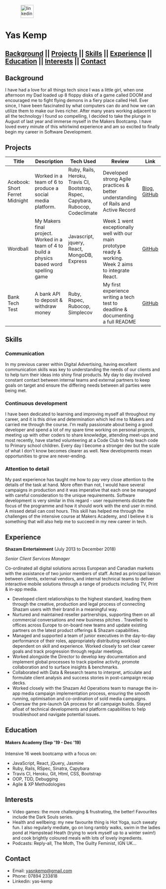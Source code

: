 <a href="https://www.linkedin.com/in/yasmine-kemp-87582758/"><img src="https://www.iconfinder.com/data/icons/free-social-icons/67/linkedin_circle_color-512.png" alt="linkedin" hspace="50" height="42" width="42"></a></p>

# Yas Kemp

## [Background](#background) || [Projects](#projects) || [Skills](#skills) || [Experience](#experience) || [Education](#education) || [Interests](#interests) || [Contact](#contact)

## Background

I have had a love for all things tech since I was a little girl, when one afternoon my Dad loaded up 8 floppy disks of a game called DOOM and encouraged me to fight flying demons in a fiery place called Hell. Ever since, I have been fascinated by what computers can do and how we can utilize them to make our lives richer. After many years working adjacent to all the technology I found so compelling, I decided to take the plunge in August of last year and immerse myself in the Makers Bootcamp. I have loved every minute of this whirlwind experience and am so excited to finally begin my career in Software Development.


## Projects

Title | Description | Tech Used | Review | Link
--- | --- | --- | --- | ---
Acebook: Short Ferret Midnight | Worked in a team of 6 to produce a social media platform. | Ruby, Rails, Heroku, Travis CI, Bootstrap, Rspec, Capybara, Rubocop, Codeclimate | Developed strong Agile practices & better understanding of Rails and Active Record | [Blog](https://medium.com/@shortferretmignight), [GitHub](https://github.com/Yasmineral/acebook-short-ferret-midnight)
Wordball | My Makers final project. Worked in a team of 4 to build a physics based word spelling game | Javascript, jquery, React, MongoDB, Express | Week 1 went exceptionally well with our main prototype ready & working. Week 2 aims to integrate React. | [GitHub](https://github.com/Yasmineral/wordball)
Bank Tech Test | A bank API to deposit & withdraw money | Ruby, Rspec, Rubocop, Simplecov | My first experience writing a tech test to deadline & documenting a full README | [GitHub](https://github.com/Yasmineral/Bank_tech_test)


## Skills

### Communication

In my previous career within Digital Advertising, having excellent communication skills was key to understanding the needs of our clients and to help turn their ideas into shiny final products. My day to day involved constant contact between internal teams and external partners to keep goals on target and ensure the differing needs between all parties were being met. 

### Continuous development

I have been dedicated to learning and improving myself all throughout my career, and it is this drive and determination which led me to Makers and carried me through the course. I’m really passionate about being a good developer and spend a lot of my spare time working on personal projects, meeting up with other coders to share knowledge, attending meet-ups and most recently, have started volunteering at a Code Club to help teach code to Primary school children. Every day I become a stronger dev but the scale of what I don't know becomes clearer as well. New developments mean opportunities to grow are never-ending.
 
### Attention to detail

My past experience has taught me how to pay very close attention to the details of the task at hand. More often than not, I would have several campaigns in production and it was imperative that each one be managed with careful consideration to the unique requirements. Software development is very similar in this regard - user requirements dictate the focus of the programme and how it should work with the end user in mind. A missed detail can cost hours. This skill has helped me through the challenges of the intensive course at Makers Academy, and I believe it is something that will also help me to succeed in my new career in tech.


 
 
## Experience

**Shazam Entertainment** (July 2013 to December 2018) 

*Senior Client Services Manager*

Co-ordinated all digital solutions across European and Canadian markets with the assistance of two junior members of staff. Acted as principal liaison between clients, external vendors, and internal technical teams to deliver interactive mobile solutions through a range of products including TV, Print & in-app media.

* Developed client relationships to the highest standard, leading them through the creative, production and legal process of connecting Shazam users with their brand in a meaningful way. 
* Nurtured and maintained reseller partnerships, supporting them on all commercial conversations and new business pitches . Travelled to offices across Europe to on-board new teams and update existing partners on the latest product offerings & Shazam capabilities.
* Managed and supported a team of junior executives in the day-to-day performance of their roles, appropriately distributing workload dependent on skill and experience. Worked closely to set clear career goals and track progression through regular meetings. 
* Worked alongside the Director to develop key documentation and implement global processes to track pipeline activity, promote collaboration and to surface insights & benchmarks.
* Collaborated with Data & Research teams to interpret, articulate and formulate client analysis and success stories in post-campaign recap decks. 
* Worked closely with the Shazam Ad Operations team to manage the in-app media campaign implementation process, ensuring the smooth running, optimisation and co-ordination of sold media campaigns. 
* Oversaw the pre-launch QA process for all campaign builds. Stayed afloat of technical developments and platform capabilities to help troubleshoot and navigate potential issues. 


## Education

#### Makers Academy (Sep '19 - Dec '19)

Intensive 16 week bootcamp with a focus on:
* JavaScript, React, jQuery, Jasmine
* Ruby, Rails, RSpec, Sinatra, Capybara
* Travis CI, Heroku, Git, Html, CSS, Bootstrap
* OOP, TDD, Debugging
* Agile & XP Methodologies


## Interests
* Video games: the more challenging & frustrating, the better! Favourites include the Dark Souls series.
* Health and wellbeing: my new favourite thing is Hot Yoga, such sweaty fun. I also regularly mediate, go on long rambly walks, swim in the ladies pond at Hampstead Heath (trying to work myself up to a winter swim!) and cook brightly coloured meals with lots of lovely ingredients. 
* Podcasts: Reply-all, The Moth, The Guilty Feminist, IGN UK...

## Contact

* Email: yasnkemp@gmail.com
* Phone: 07894 233818
* Linkedin: yas-kemp
